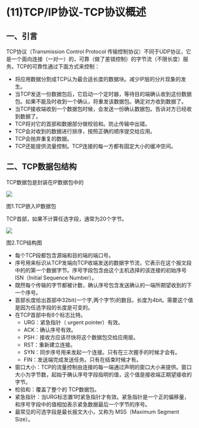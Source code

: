 # (11)TCP/IP协议-TCP协议概述


## 一、引言

TCP协议（Transmission Control Protocol 传输控制协议）不同于UDP协议，它是一个面向连接（一对一）的，可靠（做了差错控制）的字节流（不限长度）服务。TCP的可靠性通过下面方式来控制：

* 将应用数据分割成TCP认为最合适长度的数据块。减少IP层的分片现象的发生。
* 当TCP发送一份数据包后，它启动一个定时器，等待目的端确认收到这份数据包。如果不能及时收到一个确认，将重发该数据包。确定对方收到数据了。
* 当TCP接收端收到一个数据包时候，会发送一份确认数据包。告诉对方已经收到数据了。
* TCP将对它的首部和数据部分做校验和。防止传输中出错。
* TCP会对收到的数据进行排序，按照正确的顺序提交给应用。
* TCP会抛弃重复的数据。
* TCP还能提供流量控制。TCP连接的每一方都有固定大小的缓冲空间。

## 二、TCP数据包结构

TCP数据包是封装在IP数据包中的

![][1]



图1.TCP嵌入IP数据包

TCP首部，如果不计算任选字段，通常为20个字节。

![][2]



图2.TCP结构图

* 每个TCP段都包含源端和目的端的端口号。
* 序号用来标识从TCP发端向TCP收端发送的数据字节流，它表示在这个报文段中的的第一个数据字节。序号字段包含由这个主机选择的该连接的初始序号ISN（Initial Sequence Number）。
* 既然每个传输的字节都被计数，确认序号包含发送确认的一端所期望收到的下一个序号。
* 首部长度给出首部中32bit(一个字,两个字节)的数目。长度为4bit。需要这个值是因为任选字段的长度是可变的。
* 在TCP首部中有6个标志比特。
  * URG：紧急指针（ urgent pointer）有效。
  * ACK：确认序号有效。
  * PSH：接收方应该尽快将这个数据包交给应用层。
  * RST：重新建立连接。
  * SYN：同步序号用来发起一个连接。只有在三次握手的时候才会有。
  * FIN：发送端完成发送任务。只有在结束时候才有。
* 窗口大小：TCP的流量控制由连接的每一端通过声明的窗口大小来提供。窗口大小为字节数，起始于确认序号字段指明的值，这个值是接收端正期望接收的字节。
* 检验和：覆盖了整个的 TCP数据包。
* 紧急指针：当URG标志置1时紧急指针才有效。紧急指针是一个正的偏移量，和序号字段中的值相加表示紧急数据最后一个字节的序号。
* 最常见的可选字段是最长报文大小，又称为 MSS（Maximum Segment Size）。

[1]: ./img/301894-21ce8642fb45094c.png
[2]: ./img/301894-91bbef4c478c8a38.png